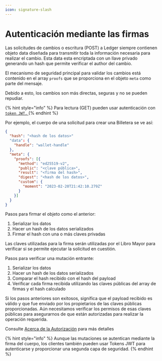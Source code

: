 ```yaml
---
icon: signature-slash
---
```


# Autenticación mediante las firmas

Las solicitudes de cambios o escritura (POST) a Ledger siempre contienen objeto data diseñada para transmitir toda la información necesaria para realizar el cambio. Esta data esta encriptada con un llave privado generando un hash que permite verificar el author del cambio.&#x20;

El mecanismo de seguridad principal para validar los cambios está contenido en el array `proofs` que se proporciona en el objeto `meta` como parte del mensaje.&#x20;

Debido a esto, los cambios son más directas, seguras y no se pueden repudiar.&#x20;

{% hint style="info" %}
Para lectura (GET) pueden usar autenticación con [`token JWT.` ](autenticacion-con-token-jwt/)
{% endhint %}

Por ejemplo, el cuerpo de una solicitud para crear una Billetera se ve así:

```json
{
  "hash": "<hash de los datos>"
  "data": {
    "handle": "wallet-handle"
  },
  "meta": {
    "proofs": [{
      "method": "ed25519-v2",
      "public": "<clave pública>",
      "result": "<firma del hash>",
      "digest": "<hash de los datos>",
      "custom": {
        "moment": "2023-02-20T21:42:10.279Z"
      }
    }]
  }
}
```

Pasos para firmar el objeto como el anterior:

1. Serializar los datos
2. Hacer un hash de los datos serializados
3. Firmar el hash con una o más claves privadas

Las claves utilizadas para la firma serán utilizadas por el Libro Mayor para verificar si se permite ejecutar la solicitud en cuestión.

Pasos para verificar una mutación entrante:

1. Serializar los datos
2. Hacer un hash de los datos serializados
3. Comparar el hash recibido con el hash del payload
4. Verificar cada firma recibida utilizando las claves públicas del array de firmas y el hash calculado

Si los pasos anteriores son exitosos, significa que el payload recibido es válido y que fue enviado por los propietarios de las claves públicas proporcionadas. Aún necesitamos verificar los permisos de esas claves públicas para asegurarnos de que están autorizadas para realizar la operación requerida.&#x20;

Consulte [Acerca de la Autorización](../sobre-autorizacion.md) para más detalles

{% hint style="info" %}
Aunque las mutaciones se autentican mediante la firma del cuerpo, los clientes también pueden usar Tokens JWT para autenticarse y proporcionar una segunda capa de seguridad.
{% endhint %}
